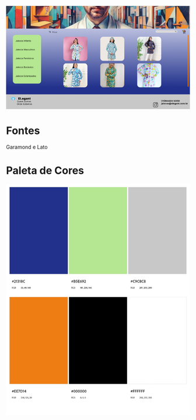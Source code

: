 ![ainda bem que não pode ver isto](./tela.png)
# Fontes
 Garamond e Lato

# Paleta de Cores
![Paleta de Cores: Azul Marinho, Verde Menta, Cinza Claro, Laranja, Preto, Branco](./paleta.jpeg)